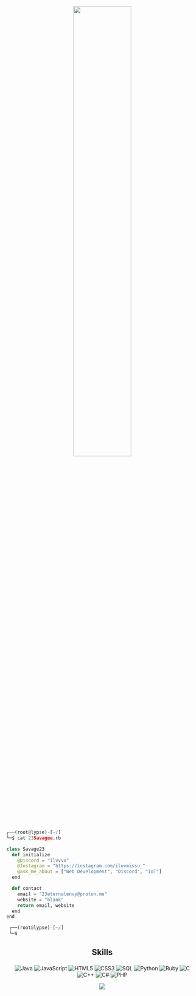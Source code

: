 
<p align="center">
<img src="https://i.imgur.com/vQcHyA4.jpeg" width="55%">
</p>

```python
┌──(root@lypse)-[~/]
└─$ cat 23Savagee.rb

class Savage23
  def initialize
    @Discord = "ilvvvx"
    @Instagram = "https://instagram.com/iluvmissu_"
    @ask_me_about = ["Web Development", "Discord", "IoT"]
  end

  def contact
    email = "23eternalenvy@proton.me"
    website = "blank"
    return email, website
  end
end

 ┌──(root@lypse)-[~/]
 └─$
```

## <p align="center">Skills</p>

<p align="center">
<img src="https://img.shields.io/badge/Java-%23E34F26.svg?style=for-the-badge&amp;logo=java&amp;logoColor=white" alt="Java">
<img src="https://img.shields.io/badge/JavaScript-%23323330.svg?style=for-the-badge&amp;logo=javascript&amp;logoColor=%23F7DF1E" alt="JavaScript">
<img src="https://img.shields.io/badge/HTML5-%23E34F26.svg?style=for-the-badge&amp;logo=html5&amp;logoColor=white" alt="HTML5">
<img src="https://img.shields.io/badge/CSS3-%231572B6.svg?style=for-the-badge&amp;logo=css3&amp;logoColor=white" alt="CSS3">
<img src="https://img.shields.io/badge/SQL-%230075A8.svg?style=for-the-badge&amp;logo=sql&amp;logoColor=white" alt="SQL">
<img src="https://img.shields.io/badge/Python-%233776AB.svg?style=for-the-badge&amp;logo=python&amp;logoColor=white" alt="Python">
<img src="https://img.shields.io/badge/Ruby-%23CC342D.svg?style=for-the-badge&amp;logo=ruby&amp;logoColor=white" alt="Ruby">
<img src="https://img.shields.io/badge/C-%2300599C.svg?style=for-the-badge&amp;logo=c&amp;logoColor=white" alt="C">
<img src="https://img.shields.io/badge/C++-%2300599C.svg?style=for-the-badge&amp;logo=c%2B%2B&amp;logoColor=white" alt="C++">
<img src="https://img.shields.io/badge/C%23-%23239120.svg?style=for-the-badge&amp;logo=c-sharp&amp;logoColor=white" alt="C#">
<img src="https://img.shields.io/badge/PHP-%23777BB4.svg?style=for-the-badge&amp;logo=php&amp;logoColor=white" alt="PHP"></p>

<p align="center">
	<img src="https://moe-counter.glitch.me/get/@23Savagee?theme=rule34"> <br/>
</p>
